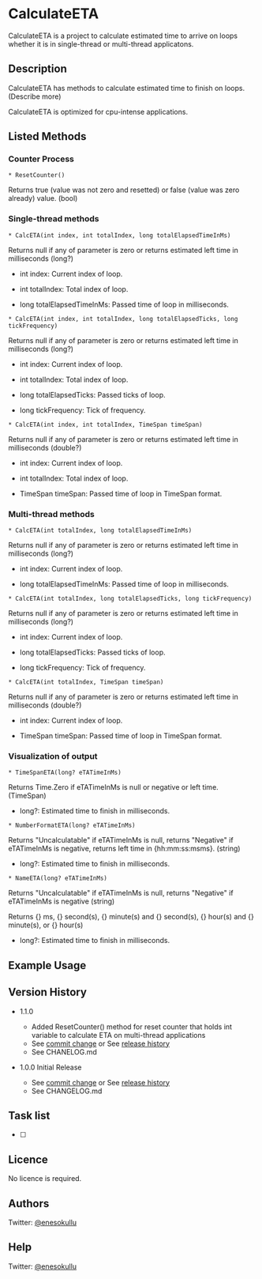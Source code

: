# CalculateETA

CalculateETA is a project to calculate estimated time to arrive on loops whether it is in single-thread or multi-thread applicatons.

## Description

CalculateETA has methods to calculate estimated time to finish on loops. (Describe more)

CalculateETA is optimized for cpu-intense applications.

## Listed Methods

### Counter Process
```
* ResetCounter()
```

Returns true (value was not zero and resetted) or false (value was zero already) value. (bool)

### Single-thread methods

```
* CalcETA(int index, int totalIndex, long totalElapsedTimeInMs)
```

Returns null if any of parameter is zero or returns estimated left time in milliseconds (long?)

* int index: Current index of loop.
 
* int totalIndex: Total index of loop.

* long totalElapsedTimeInMs: Passed time of loop in milliseconds.

```
* CalcETA(int index, int totalIndex, long totalElapsedTicks, long tickFrequency)
```

Returns null if any of parameter is zero or returns estimated left time in milliseconds (long?)

* int index: Current index of loop.
 
* int totalIndex: Total index of loop.

* long totalElapsedTicks: Passed ticks of loop.

* long tickFrequency: Tick of frequency.

```
* CalcETA(int index, int totalIndex, TimeSpan timeSpan)
```

Returns null if any of parameter is zero or returns estimated left time in milliseconds (double?)

* int index: Current index of loop.
 
* int totalIndex: Total index of loop.

* TimeSpan timeSpan: Passed time of loop in TimeSpan format.

### Multi-thread methods

```
* CalcETA(int totalIndex, long totalElapsedTimeInMs)
```

Returns null if any of parameter is zero or returns estimated left time in milliseconds (long?)

* int index: Current index of loop.

* long totalElapsedTimeInMs: Passed time of loop in milliseconds.

```
* CalcETA(int totalIndex, long totalElapsedTicks, long tickFrequency)
```

Returns null if any of parameter is zero or returns estimated left time in milliseconds (long?)

* int index: Current index of loop.

* long totalElapsedTicks: Passed ticks of loop.

* long tickFrequency: Tick of frequency.

```
* CalcETA(int totalIndex, TimeSpan timeSpan)
```

Returns null if any of parameter is zero or returns estimated left time in milliseconds (double?)

* int index: Current index of loop.

* TimeSpan timeSpan: Passed time of loop in TimeSpan format.

### Visualization of output 

```
* TimeSpanETA(long? eTATimeInMs)
```

Returns Time.Zero if eTATimeInMs is null or negative or left time. (TimeSpan)

* long?: Estimated time to finish in milliseconds.

```
* NumberFormatETA(long? eTATimeInMs)
```

Returns "Uncalculatable" if eTATimeInMs is null, returns "Negative" if eTATimeInMs is negative, returns left time in {hh:mm:ss:msms}. (string)

* long?: Estimated time to finish in milliseconds.

```
* NameETA(long? eTATimeInMs)
```

Returns "Uncalculatable" if eTATimeInMs is null, returns "Negative" if eTATimeInMs is negative (string)

Returns {} ms, {} second(s), {} minute(s) and {} second(s), {} hour(s) and {} minute(s), or {} hour(s)

* long?: Estimated time to finish in milliseconds.

## Example Usage

###
 
## Version History

* 1.1.0
  * Added ResetCounter() method for reset counter that holds int variable to calculate ETA on multi-thread applications
  * See [commit change](https://github.com/meokullu/CalculateETA/commits/master) or See [release history](https://github.com/meokullu/CalculateETA/releases)
  * See CHANELOG.md

* 1.0.0 Initial Release
  * See [commit change](https://github.com/meokullu/CalculateETA/commits/master) or See [release history](https://github.com/meokullu/CalculateETA/releases)
  * See CHANGELOG.md
  
## Task list
- [ ] 

## Licence
No licence is required.

## Authors
Twitter: [@enesokullu](https://twitter.com/EnesOkullu)

## Help
Twitter: [@enesokullu](https://twitter.com/EnesOkullu)
